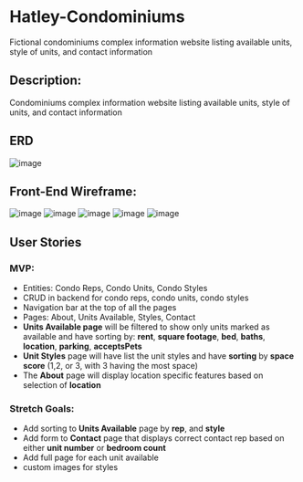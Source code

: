 # Hatley-Condominiums
Fictional condominiums complex information website listing available units, style of units, and contact information

## Description: 
Condominiums complex information website listing available units, style of units, and contact information
## ERD 
![image](https://github.com/persefy/condo-project/assets/17712788/b84ef012-e932-4028-842d-fe7792c29fdf)


## Front-End Wireframe:
![image](https://github.com/persefy/condo-project/assets/17712788/39be8c50-dd17-45da-ab33-2c498dae4f52)
![image](https://github.com/persefy/condo-project/assets/17712788/cddd1829-9a1f-4cdb-afc3-5f59c22080af)
![image](https://github.com/persefy/condo-project/assets/17712788/f19a7f69-eb54-43ae-9f8c-86e6049dcf95)
![image](https://github.com/persefy/condo-project/assets/17712788/8fca70cb-1125-4ebd-82e3-4b71d13ad1ed)
![image](https://github.com/persefy/condo-project/assets/17712788/84112253-fbfd-4ae9-9884-b80633632dff)



## User Stories
### MVP:
- Entities: Condo Reps, Condo Units, Condo Styles
- CRUD in backend for condo reps, condo units, condo styles 
- Navigation bar at the top of all the pages
- Pages: About, Units Available, Styles, Contact
- **Units Available page** will be filtered to show only units marked as available and have sorting by: **rent**, **square footage**, **bed**, **baths**, **location**, **parking**, **acceptsPets**
- **Unit Styles** page will have list the unit styles and have **sorting** by **space score** (1,2, or 3, with 3 having the most space)
- The **About** page will display location specific features based on selection of **location**
  
### Stretch Goals:
- Add sorting to **Units Available** page by **rep**, and **style**
- Add form to **Contact** page that displays correct contact rep based on either **unit number** or **bedroom count**
- Add full page for each unit available
- custom images for styles
